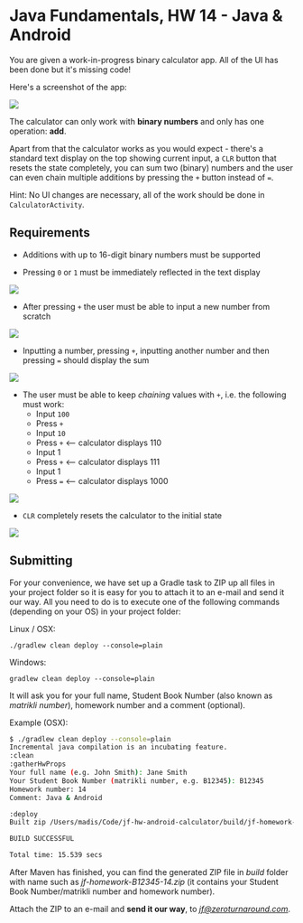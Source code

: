 # Java Fundamentals, HW 14 - Java & Android

You are given a work-in-progress binary calculator app. All of the UI has been done but it's missing code!

Here's a screenshot of the app:

![](calculator.png)

The calculator can only work with **binary numbers** and only has one operation: **add**.

Apart from that the calculator works as you would expect - there's a standard text display on the top
showing current input, a `CLR` button that resets the state completely, you can sum two (binary) numbers
and the user can even chain multiple additions by pressing the `+` button instead of `=`.

Hint: No UI changes are necessary, all of the work should be done in `CalculatorActivity`.

## Requirements

* Additions with up to 16-digit binary numbers must be supported

* Pressing `0` or `1` must be immediately reflected in the text display

![](req1input.gif)

* After pressing `+` the user must be able to input a new number from scratch

![](req2plusclears.gif)

* Inputting a number, pressing `+`, inputting another number and then pressing `=` should display the sum

![](req3addition.gif)

* The user must be able to keep _chaining_ values with `+`, i.e. the following must work:
  * Input `100`
  * Press `+`
  * Input `10`
  * Press `+` <-- calculator displays 110
  * Input 1
  * Press `+` <-- calculator displays 111
  * Input 1
  * Press `=` <-- calculator displays 1000

![](req4chain.gif)

* `CLR` completely resets the calculator to the initial state

![](req5clr.gif)

## Submitting

For your convenience, we have set up a Gradle task to ZIP up all
files in your project folder so it is easy for you to attach it
to an e-mail and send it our way. All you need to do is to
execute one of the following commands (depending on your OS)
in your project folder:

Linux / OSX:
```
./gradlew clean deploy --console=plain
```

Windows:
```
gradlew clean deploy --console=plain
```

It will ask you for your full name, Student Book Number (also
known as *matrikli number*), homework number and a comment (optional).

Example (OSX):

```bash
$ ./gradlew clean deploy --console=plain
Incremental java compilation is an incubating feature.
:clean
:gatherHwProps
Your full name (e.g. John Smith): Jane Smith
Your Student Book Number (matrikli number, e.g. B12345): B12345
Homework number: 14
Comment: Java & Android

:deploy
Built zip /Users/madis/Code/jf-hw-android-calculator/build/jf-homework-B12345-14.zip

BUILD SUCCESSFUL

Total time: 15.539 secs
```

After Maven has finished, you can find the generated ZIP file in *build* folder with name such as
*jf-homework-B12345-14.zip* (it contains your Student Book Number/matrikli number and homework number).

Attach the ZIP to an e-mail and **send it our way**, to *jf@zeroturnaround.com*.